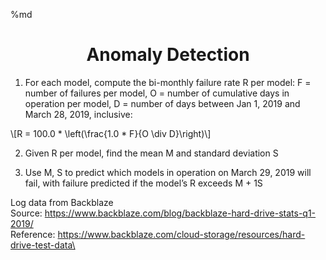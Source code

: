 %md
<h1 style="text-align: center;">
Anomaly Detection 
</h1>

1. For each model, compute the bi-monthly failure rate R per model: F = number of failures per model, O = number of cumulative days in operation per model, D = number of days between Jan 1, 2019 and March 28, 2019, inclusive:


\\[R = 100.0 * \left(\frac{1.0 * F}{O \div D}\right)\\]


2. Given R per model, find the mean M and standard deviation S

3. Use M, S to predict which models in operation on March 29, 2019 will fail, with failure
predicted if the model’s R exceeds M + 1S

Log data from Backblaze\
Source: https://www.backblaze.com/blog/backblaze-hard-drive-stats-q1-2019/ \
Reference: https://www.backblaze.com/cloud-storage/resources/hard-drive-test-data\